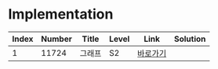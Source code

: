 # Implementation

| Index | Number | Title  | Level | Link                                              | Solution |
| ----- | ------ | ------ | ----- | ------------------------------------------------- | -------- |
| 1     | 11724  | 그래프 | S2    | [바로가기](https://www.acmicpc.net/problem/11724) |          |
